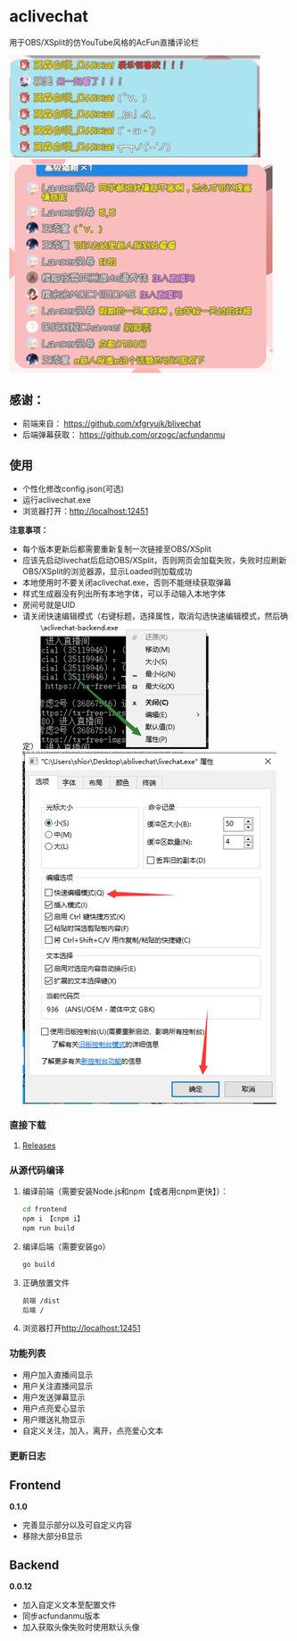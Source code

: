 # aclivechat
用于OBS/XSplit的仿YouTube风格的AcFun直播评论栏

![XSplit截图](https://raw.githubusercontent.com/ShigemoriHakura/aclivechat/master/screenshots/xsplit.png)  
![OBS截图](https://raw.githubusercontent.com/ShigemoriHakura/aclivechat/master/screenshots/obs.png)  

## 感谢：
* 前端来自： https://github.com/xfgryujk/blivechat
* 后端弹幕获取： https://github.com/orzogc/acfundanmu

## 使用
* 个性化修改config.json(可选)
* 运行aclivechat.exe
* 浏览器打开：[http://localhost:12451](http://localhost:12451)

**注意事项：**
* 每个版本更新后都需要重新复制一次链接至OBS/XSplit
* 应该先启动livechat后启动OBS/XSplit，否则网页会加载失败，失败时应刷新OBS/XSplit的浏览器源，显示Loaded则加载成功
* 本地使用时不要关闭aclivechat.exe，否则不能继续获取弹幕
* 样式生成器没有列出所有本地字体，可以手动输入本地字体
* 房间号就是UID
* 请关闭快速编辑模式（右键标题，选择属性，取消勾选快速编辑模式，然后确定）
![pin1](https://raw.githubusercontent.com/ShigemoriHakura/aclivechat/master/screenshots/pin1.png)  
![pin2](https://raw.githubusercontent.com/ShigemoriHakura/aclivechat/master/screenshots/pin2.png)  


### 直接下载
1. [Releases](https://github.com/ShigemoriHakura/aclivechat/releases)

### 从源代码编译
1. 编译前端（需要安装Node.js和npm【或者用cnpm更快】）：
   ```sh
   cd frontend
   npm i 【cnpm i】
   npm run build
   ```
   
2. 编译后端（需要安装go）
   ```sh
   go build
   ```
   
3. 正确放置文件
   ```sh
   前端 /dist
   后端 /
   ```

4. 浏览器打开[http://localhost:12451](http://localhost:12451)

### 功能列表
* 用户加入直播间显示
* 用户关注直播间显示
* 用户发送弹幕显示
* 用户点亮爱心显示
* 用户赠送礼物显示
* 自定义关注，加入，离开，点亮爱心文本


### 更新日志
## Frontend

**0.1.0**
* 完善显示部分以及可自定义内容
* 移除大部分B显示

## Backend
**0.0.12**
* 加入自定义文本至配置文件
* 同步acfundanmu版本
* 加入获取头像失败时使用默认头像